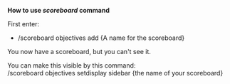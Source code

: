 **How to use *scoreboard* command**

First enter:

- /scoreboard objectives add {A name for the scoreboard}    

You now have a scoreboard, but you can't see it.  

You can make this visible by this command:  
/scoreboard objectives setdisplay sidebar {the name of your scoreboard}                   
